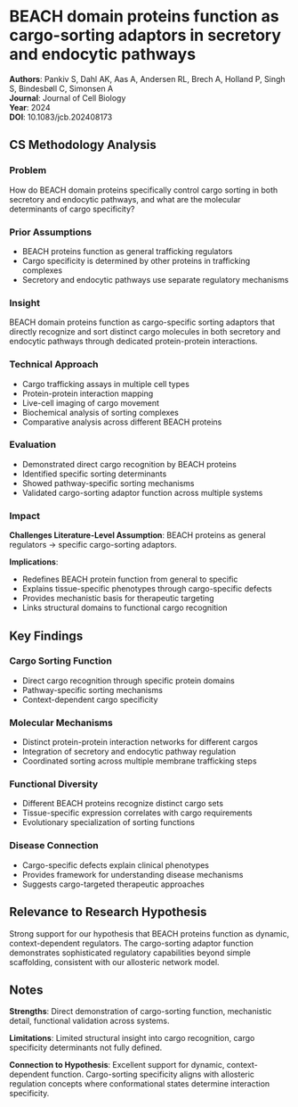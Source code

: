 # BEACH domain proteins function as cargo-sorting adaptors in secretory and endocytic pathways

**Authors**: Pankiv S, Dahl AK, Aas A, Andersen RL, Brech A, Holland P, Singh S, Bindesbøll C, Simonsen A  
**Journal**: Journal of Cell Biology  
**Year**: 2024  
**DOI**: 10.1083/jcb.202408173  

## CS Methodology Analysis

### Problem
How do BEACH domain proteins specifically control cargo sorting in both secretory and endocytic pathways, and what are the molecular determinants of cargo specificity?

### Prior Assumptions
- BEACH proteins function as general trafficking regulators
- Cargo specificity is determined by other proteins in trafficking complexes
- Secretory and endocytic pathways use separate regulatory mechanisms

### Insight
BEACH domain proteins function as cargo-specific sorting adaptors that directly recognize and sort distinct cargo molecules in both secretory and endocytic pathways through dedicated protein-protein interactions.

### Technical Approach
- Cargo trafficking assays in multiple cell types
- Protein-protein interaction mapping
- Live-cell imaging of cargo movement
- Biochemical analysis of sorting complexes
- Comparative analysis across different BEACH proteins

### Evaluation
- Demonstrated direct cargo recognition by BEACH proteins
- Identified specific sorting determinants
- Showed pathway-specific sorting mechanisms
- Validated cargo-sorting adaptor function across multiple systems

### Impact
**Challenges Literature-Level Assumption**: BEACH proteins as general regulators → specific cargo-sorting adaptors.

**Implications**:
- Redefines BEACH protein function from general to specific
- Explains tissue-specific phenotypes through cargo-specific defects
- Provides mechanistic basis for therapeutic targeting
- Links structural domains to functional cargo recognition

## Key Findings

### Cargo Sorting Function
- Direct cargo recognition through specific protein domains
- Pathway-specific sorting mechanisms
- Context-dependent cargo specificity

### Molecular Mechanisms
- Distinct protein-protein interaction networks for different cargos
- Integration of secretory and endocytic pathway regulation
- Coordinated sorting across multiple membrane trafficking steps

### Functional Diversity
- Different BEACH proteins recognize distinct cargo sets
- Tissue-specific expression correlates with cargo requirements
- Evolutionary specialization of sorting functions

### Disease Connection
- Cargo-specific defects explain clinical phenotypes
- Provides framework for understanding disease mechanisms
- Suggests cargo-targeted therapeutic approaches

## Relevance to Research Hypothesis

Strong support for our hypothesis that BEACH proteins function as dynamic, context-dependent regulators. The cargo-sorting adaptor function demonstrates sophisticated regulatory capabilities beyond simple scaffolding, consistent with our allosteric network model.

## Notes

**Strengths**: Direct demonstration of cargo-sorting function, mechanistic detail, functional validation across systems.

**Limitations**: Limited structural insight into cargo recognition, cargo specificity determinants not fully defined.

**Connection to Hypothesis**: Excellent support for dynamic, context-dependent function. Cargo-sorting specificity aligns with allosteric regulation concepts where conformational states determine interaction specificity.
